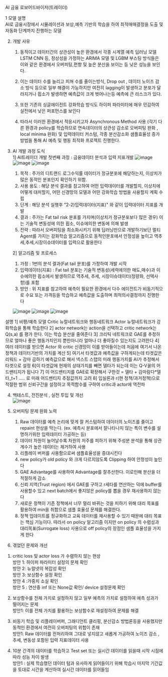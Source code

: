 AI 금융 로보어드바이저(트레이더)

1 모델 설명 						
   AI로 금융시장에서 시뮬레이션과 보상,예측 기반의 학습을 하여 최적매매결정을 도출 및 자동화 단계까지 진행하는 모델	
	
2. 개발 사유							
   1) 동적이고 데이터간의 상관성이 높은 환경에서 각종 시계열 예측 딥러닝 모델 LSTM CNN 등, 정상성을 가정하는 ARIMA 모델 및 LGBM 부스팅 방식들은 이와 같은 환경에서 오버피팅,편향 및 높은 분산을 보이는 등 낮은 성능을 보인다.							
   2) 이는 데이터 수를 늘리고 피쳐 수를 줄이는방식, Drop out , 데이터 노이즈 감소 방식 등으로 일부 해결이 가능하지만 여전히 lagging이 발생하고 분포가 달라지거나 휩소가 발생하면 예측값이 크게 벗어나는등 예측에 큰 리스크가 있다.	

   3) 또한 기존의 싱글에이전트 강화학습 방식도 하이퍼 파라미터에 매우 민감하여 실전에서 낮은 퍼포먼스를 보인다		
				
   4) 따라서 이러한 환경에서 적응시키고자 Asynchronous Method 사용 (각기 다른 환경과 policy를 학습하므로 연속데이터의 상관성 감소로 오버피팅 완화 , local minima 완화) 및 입력데이터 커스텀, 각종 분산감소화 샘플효율성 증가 방법을 통해 AI 예측 및 행동 최적화 프로젝트 진행한다.
  
          				
3. AI 개발 과정 도식		
   1] AI트레이더 개발 첫번째 과정 : 금융데이터 분석과 입력 지표개발
   ![image](https://github.com/user-attachments/assets/af1fb693-6959-40cb-9e7e-3e813d66ef4a)
   ![image](https://github.com/user-attachments/assets/fd79a78e-1ff1-4f2d-9d7d-b304583a637f)
   ![image](https://github.com/user-attachments/assets/ec1da69d-f7b5-4fd9-84b8-319a9c6f8ccb)
	
     1) 목적 : 주가의 디트랜드 로그수익률 데이터가 정규분포에 해당하는지, 이상치가 많은 동적인 분포인지 확인하기 위함.							
     2) 사용 용도 : 해당 분석 결과를 참고하여 어떤 입력데이터를 개발할지, 이상치에 어떻게 대처할지, 어떤 신경망의 모델과 어떤 강화학습 방법을 사용할지 계획 수립	
     3) 단계 : 해당 분석 실행후 "2-2)입력데이터(지표)" 와 같이 입력데이터 지표를 개발  
     4) 결과 : 주가는 Fat tail risk 분포를 가지며(이상치가 정규분포보다 많은 경우) 이는 기술적 변동성에 의한 휩소, 이슈에의한 변동에 의해 발생				
     5) 전략 : 따라서 오버피팅을 최소화시키기 위해 딥러닝만으로 개발하기보단 멀티Agent를 가지는 강화학습 알고리즘으로 동적인분포에서 안정성을 높이고 역추세,추세,시장이슈데이터를 입력으로 활용한다															

   2] 알고리즘 및 프로세스							
     1) 가정 : 1번의 분석 결과(Fat tail 분포)를 가정하여 개발 시작			
     2) 입력데이터(지표) : Fat tail 분포는 기술적 변동성(세력에의한 매도,매수)과 
   이슈에의한 휩소에서 발생하므로 역추세, 추세, 시장이슈데이터(정량화, 선택사항)를 포함
     3) 방안 : 위 지표를 참고하여 예측이 필요한 환경에서 다수 에이전트가 비동기적으로            수요 또는 가격등을 학습하고 예측값을 도출하며 최적의사결정까지 진행한다


   ![image](https://github.com/user-attachments/assets/efcb1189-6155-42d7-a5af-286529decf2f)
   ![image](https://github.com/user-attachments/assets/e635269d-3dd3-4b6f-ab77-f2dbe9d538f2)
   ![image](https://github.com/user-attachments/assets/6774446b-484b-4381-ab8a-418e2ab082ad)

설명
   1] 비평/예측 모델 Critic 뉴럴네트워크와 행동네트워크 Actor 뉴럴네트워크가 강화학습을 통해 학습한다
   2] actor network는 action을 선택하고 critic network는 Q(s,a) 를 평가 한다. 이는 학습 분산을 줄여준다
   3] 크리틱 네트워크로 GAE를 추정하므로 얼마나 좋은 행동가치인지 뿐만아니라 얼마나 더 좋아질수 있는지도 고려한다
   4] 여러 데이터를 받으면 Actor 와 critic 신경망이 이를 받아들이는데 처음에 여기서 나온 정책과 데이터기반의 가치를 계산
   5] 여기서 타겟값과 예측값을 구하게되는데 타겟값은 리워드 + 감마 곱하기 예측값으로 해서 넥스트 스탭의 미래 행동가치를 AI가 추정해서 타겟으로 설정
   6]이 타겟값에 현재의 상태가치를 빼면 델타가 되는데 이는 Q-V꼴의 어드밴티지가 됩니다
   7] 이 어드밴티지를 GAE로 확장해서 구한것 = 델타 + 감마람다*델타_t+1 ..... 로 미래 어드밴티지 추정값까지 고려
   8] 입실론과 r(현 정책/과거정책)으로 적절한 범위 신뢰구간을 설정하고 목적함수를 구하여 critic과 actor에 역전파

   
4. 백테스트, 전진분석 , 실전 투입 및 개선	
  ![image](https://github.com/user-attachments/assets/7c03cc7a-cf39-4c25-a4db-251522728498)

  
5. 오버피팅 문제 완화 노력								
	1) Raw 데이터를 예측 논리에 맞게 잘 커스텀하여 데이터의 노이즈를 줄이고 repaint 현상을 막는다.  (ex. 예측시 분포에서 잘나타나지 않는 특이 변수를 설명하기위한 입력데이터 가공하는 등)									
	2) 데이터 차원이 늘어날수록 차원의 저주를 피하기 위해 주성분 분석을 통해 상관계수가 높은 데이터는 제거하여 사용							
	3) 리플레이 버퍼를 사용함으로써 샘플효율성을 증대시킨다				
	4) new policy가 old policy 와 크게 다르지않도록 Clipping 하여 안정성이 높인다	
	5) GAE Advantage를 사용하여 Advantage를 잘추산한다. 이로인해 분산을 더 적절하게 감소										
	6) 신뢰 지역(Trust region) 에서 GAE를 구하고 r세타를 연산하는 덕에 buffer를 사용할수 있고 next batch에서 좋지않은 policy를 뽑을 경우 재사용하지 않는다			
	7) 새로운 정책이 기존 정책에서 너무 멀리 바뀌는 것을 피하기 위해 대리 목표를 활용하여 min을 취함으로 샘플 효율성 문제를 해결한다.					
	8) 정책 업데이트를 정규화하고 교육 데이터를 재사용할 수 있기 때문에 대리 목표는 핵심 기능이다. 따라서 on policy 알고리즘 이지만 on policy 의 수렴성과 대리목표(Surrogate loss) 사용으로 off policy의 장점인 샘플 효율성을 가지게 한다																																		
																					 
6. 겪었던 문제와 개선					
1) critic loss 및 actor loss 가 수렴하지 않는 현상					
	방안 1: 하이퍼 파라미터 설정의 문제 확인						
	방안 2: 뉴럴넷의 복잡성 확인							
	방안 3: 보상함수 설정 확인							
	방안 4 :가중치 소실 확인 							
	방안 5 : 연산중 inf 또는 None값 확인/ device 설정문제 확인
	
2) 보상함수를 전체 가치로 설정하지 않고 일부 예측의 가치로 설정하여 예측 성과가 떨어지는 문제								
	방안1: 이를 전체 가치를 활용하는 보상함수로 재설정하여 문제를 해결

3) 비동기 학습 및 리플레이버퍼, 그래디언트 클리핑, 분산감소 방법론등을 사용했지만 동적인 환경에서 여전히 오버피팅의 위험이 존재			
	방안1: Raw 데이터를 전처리하여 그대로 넣지않고 새롭게 가공하여 노이즈 감소 ,추세, 변동성 포함된 입력 지표데이터 사용													
4) 10분 간격의 데이터를 학습하고 Test set 또는 실시간 데이터를 읽을때 시작 시점에 따라 성능 차이 발생							
	방안1 : 실제 학습했던 데이터 텀과 유사하게 읽어들이기 위해 학습시 마지막 기간값을 토대로 시간을 계산하여 실시간 데이터를 읽어들임

